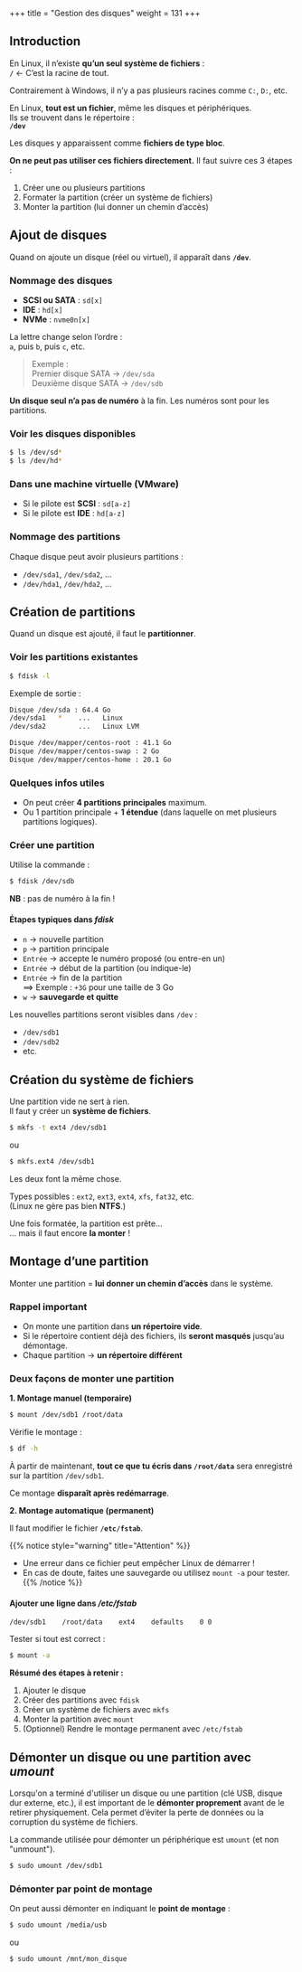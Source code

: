 +++
title = "Gestion des disques"
weight = 131
+++

## Introduction

En Linux, il n’existe **qu’un seul système de fichiers** :  
**`/`** ← C’est la racine de tout.

Contrairement à Windows, il n’y a pas plusieurs racines comme `C:`, `D:`, etc.

En Linux, **tout est un fichier**, même les disques et périphériques.  
Ils se trouvent dans le répertoire :  
**`/dev`**

Les disques y apparaissent comme **fichiers de type bloc**.

**On ne peut pas utiliser ces fichiers directement.** Il faut suivre ces 3 étapes :

1. Créer une ou plusieurs partitions
2. Formater la partition (créer un système de fichiers)
3. Monter la partition (lui donner un chemin d’accès)


## Ajout de disques

Quand on ajoute un disque (réel ou virtuel), il apparaît dans **`/dev`**.

### Nommage des disques

- **SCSI ou SATA** : `sd[x]`  
- **IDE** : `hd[x]`  
- **NVMe** : `nvme0n[x]`

La lettre change selon l’ordre :  
`a`, puis `b`, puis `c`, etc.

> Exemple :  
> Premier disque SATA → `/dev/sda`  
> Deuxième disque SATA → `/dev/sdb`

**Un disque seul n’a pas de numéro** à la fin. Les numéros sont pour les partitions.

### Voir les disques disponibles

```bash
$ ls /dev/sd*
$ ls /dev/hd*
```

### Dans une machine virtuelle (VMware)

- Si le pilote est **SCSI** : `sd[a-z]`
- Si le pilote est **IDE** : `hd[a-z]`

### Nommage des partitions

Chaque disque peut avoir plusieurs partitions :

- `/dev/sda1`, `/dev/sda2`, ...
- `/dev/hda1`, `/dev/hda2`, ...


## Création de partitions

Quand un disque est ajouté, il faut le **partitionner**.

### Voir les partitions existantes

```bash
$ fdisk -l
```

Exemple de sortie :

```bash
Disque /dev/sda : 64.4 Go
/dev/sda1   *    ...   Linux
/dev/sda2        ...   Linux LVM

Disque /dev/mapper/centos-root : 41.1 Go
Disque /dev/mapper/centos-swap : 2 Go
Disque /dev/mapper/centos-home : 20.1 Go
```

### Quelques infos utiles

- On peut créer **4 partitions principales** maximum.
- Ou 1 partition principale + **1 étendue** (dans laquelle on met plusieurs partitions logiques).

### Créer une partition

Utilise la commande :

```bash
$ fdisk /dev/sdb
```

**NB** : pas de numéro à la fin !

#### Étapes typiques dans *fdisk*

- `n` → nouvelle partition
- `p` → partition principale
- `Entrée` → accepte le numéro proposé (ou entre-en un)
- `Entrée` → début de la partition (ou indique-le)
- `Entrée` → fin de la partition  
   ==> Exemple : `+3G` pour une taille de 3 Go
- `w` → **sauvegarde et quitte**

Les nouvelles partitions seront visibles dans `/dev` :

- `/dev/sdb1`
- `/dev/sdb2`
- etc.


## Création du système de fichiers

Une partition vide ne sert à rien.  
Il faut y créer un **système de fichiers**.
```bash
$ mkfs -t ext4 /dev/sdb1
```

ou

```bash
$ mkfs.ext4 /dev/sdb1
```

Les deux font la même chose.

Types possibles : `ext2`, `ext3`, `ext4`, `xfs`, `fat32`, etc.  
(Linux ne gère pas bien **NTFS**.)

Une fois formatée, la partition est prête…  
… mais il faut encore **la monter** !


## Montage d’une partition

Monter une partition = **lui donner un chemin d’accès** dans le système.

### Rappel important

- On monte une partition dans **un répertoire vide**.
- Si le répertoire contient déjà des fichiers, ils **seront masqués** jusqu’au démontage.
- Chaque partition → **un répertoire différent**

### Deux façons de monter une partition

**1. Montage manuel (temporaire)**

```bash
$ mount /dev/sdb1 /root/data
```

Vérifie le montage :

```bash
$ df -h
```

À partir de maintenant, **tout ce que tu écris dans `/root/data`** sera enregistré sur la partition `/dev/sdb1`.

Ce montage **disparaît après redémarrage**.

**2. Montage automatique (permanent)**

Il faut modifier le fichier **`/etc/fstab`**.
  
{{% notice style="warning" title="Attention" %}}
- Une erreur dans ce fichier peut empêcher Linux de démarrer !  
- En cas de doute, faites une sauvegarde ou utilisez `mount -a` pour tester.
{{% /notice %}}


#### Ajouter une ligne dans */etc/fstab*

```
/dev/sdb1    /root/data    ext4    defaults    0 0
```

Tester si tout est correct :

```bash
$ mount -a
```

**Résumé des étapes à retenir :**

1. Ajouter le disque
2. Créer des partitions avec `fdisk`
3. Créer un système de fichiers avec `mkfs`
4. Monter la partition avec `mount`
5. (Optionnel) Rendre le montage permanent avec `/etc/fstab`


## Démonter un disque ou une partition avec *umount*

Lorsqu'on a terminé d'utiliser un disque ou une partition (clé USB, disque dur externe, etc.), il est important de le **démonter proprement** avant de le retirer physiquement. Cela permet d’éviter la perte de données ou la corruption du système de fichiers.

La commande utilisée pour démonter un périphérique est `umount` (et non "unmount").

```bash
$ sudo umount /dev/sdb1
```

### Démonter par point de montage

On peut aussi démonter en indiquant le **point de montage** :

```bash
$ sudo umount /media/usb
```

ou

```bash
$ sudo umount /mnt/mon_disque
```

